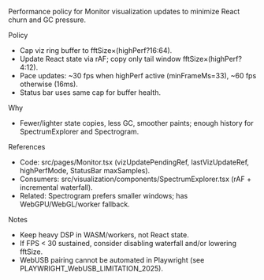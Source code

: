 Performance policy for Monitor visualization updates to minimize React churn and GC pressure.

Policy

- Cap viz ring buffer to fftSize×(highPerf?16:64).
- Update React state via rAF; copy only tail window fftSize×(highPerf?4:12).
- Pace updates: ~30 fps when highPerf active (minFrameMs=33), ~60 fps otherwise (16ms).
- Status bar uses same cap for buffer health.

Why

- Fewer/lighter state copies, less GC, smoother paints; enough history for SpectrumExplorer and Spectrogram.

References

- Code: src/pages/Monitor.tsx (vizUpdatePendingRef, lastVizUpdateRef, highPerfMode, StatusBar maxSamples).
- Consumers: src/visualization/components/SpectrumExplorer.tsx (rAF + incremental waterfall).
- Related: Spectrogram prefers smaller windows; has WebGPU/WebGL/worker fallback.

Notes

- Keep heavy DSP in WASM/workers, not React state.
- If FPS < 30 sustained, consider disabling waterfall and/or lowering fftSize.
- WebUSB pairing cannot be automated in Playwright (see PLAYWRIGHT_WebUSB_LIMITATION_2025).
